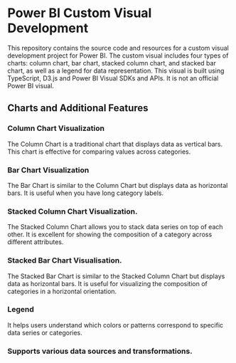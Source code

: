 # Power BI Custom Visual Development
This repository contains the source code and resources for a custom visual development project for Power BI. The custom visual includes four types of charts: column chart, bar chart, stacked column chart, and stacked bar chart, as well as a legend for data representation. This visual is built using TypeScript, D3.js and Power BI Visual SDKs and APIs. It is not an official Power BI visual. 

## Charts and Additional Features

### Column Chart Visualization


The Column Chart is a traditional chart that displays data as vertical bars. This chart is effective for comparing values across categories.


### Bar Chart Visualization


The Bar Chart is similar to the Column Chart but displays data as horizontal bars. It is useful when you have long category labels.


### Stacked Column Chart Visualization.


The Stacked Column Chart allows you to stack data series on top of each other. It is excellent for showing the composition of a category across different attributes.


### Stacked Bar Chart Visualisation.


The Stacked Bar Chart is similar to the Stacked Column Chart but displays data as horizontal bars. It is useful for visualizing the composition of categories in a horizontal orientation.


### Legend 


It helps users understand which colors or patterns correspond to specific data series or categories.


### Supports various data sources and transformations.